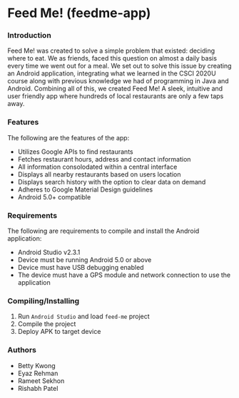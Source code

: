 # Feed Me! (feedme-app)
### Introduction
Feed Me! was created to solve a simple problem that existed: deciding where to eat. We as friends, faced this question on almost a daily basis every time we went out for a meal. We set out to solve this issue by creating an Android application, integrating what we learned in the CSCI 2020U course along with previous knowledge we had of programming in Java and Android. Combining all of this, we created Feed Me! A sleek, intuitive and user friendly app where hundreds of local restaurants are only a few taps away.

### Features
The following are the features of the app:
- Utilizes Google APIs to find restaurants
- Fetches restaurant hours, address and contact information
- All information consolodated within a central interface
- Displays all nearby restaurants based on users location
- Displays search history with the option to clear data on demand
- Adheres to Google Material Design guidelines
- Android 5.0+ compatible

### Requirements
The following are requirements to compile and install the Android application:
- Android Studio v2.3.1
- Device must be running Android 5.0 or above
- Device must have USB debugging enabled
- The device must have a GPS module and network connection to use the application

### Compiling/Installing
1. Run `Android Studio` and load `feed-me` project
2. Compile the project
3. Deploy APK to target device

### Authors
- Betty Kwong
- Eyaz Rehman
- Rameet Sekhon
- Rishabh Patel